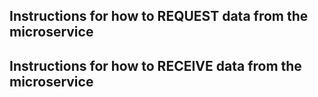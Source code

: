 ## Instructions for how to REQUEST data from the microservice
## Instructions for how to RECEIVE data from the microservice 
